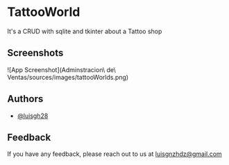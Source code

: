 # TattooWorld

It's a CRUD with sqlite and tkinter about a Tattoo shop 

## Screenshots 

![App Screenshot](Adminstracion\ de\ Ventas/sources/images/tattooWorlds.png)

## Authors

- [@luisgh28](https://github.com/LuisGH28)


## Feedback

If you have any feedback, please reach out to us at luisgnzhdz@gmail.com
